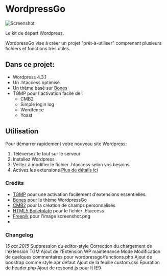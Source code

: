 # WordpressGo

![Screenshot](https://raw.github.com/luciendub/wordpressgo/master/wp-content/themes/wordpressgo/screenshot.png)

Le kit de départ Wordpress.

WordpressGo vise à créer un projet "prêt-à-utiliser" comprenant plusieurs fichiers et fonctions très utiles.

## Dans ce projet:

* Wordpress 4.3.1
* Un .htaccess optimisé
* Un thème basé sur [Bones](http://themble.com/bones/)
* TGMP pour l'activation facile de :
	* CMB2
	* Simple login log
	* Wordfence
	* Yoast

## Utilisation
Pour démarrer rapidement votre nouveau site Wordpress:
1. Téléversez le tout sur le serveur
2. Installez Wordpress
3. Veillez à modifier le fichier .htaccess selon vos besoins
4. Activez les extensions
[Plus de détails ici](https://github.com/luciendub/wordpressgo/wiki/D%C3%A9butez-ici)


### Crédits

 * [TGMP](http://tgmpluginactivation.com/) pour une activation facilement d'extensions essentielles.
 * [Bones](https://github.com/eddiemachado/bones) pour le thème WordpressGo
 * [CMB2](https://github.com/WebDevStudios/CMB2) pour la création de champs personnalisés
 * [HTML5 Boiletplate](https://github.com/h5bp/html5-boilerplate) pour le fichier .htaccess
 * [Freepik](http://www.freepik.com/) pour l'image screenshot.png
 * 
 
### Changelog
*15 oct 2015*
  Suppression du editor-style
  Correction du chargement de l'extension TGM
  Ajout de l'Extension WP maintenance Mode
  Modification de quelques commentaires pour wordpressgo/functions.php
  Ajout de boostrap comme style apr défaut
  Ajout de la feuille custom.css
  Épuration de header.php
  Ajout de respond.js pour lt IE9
